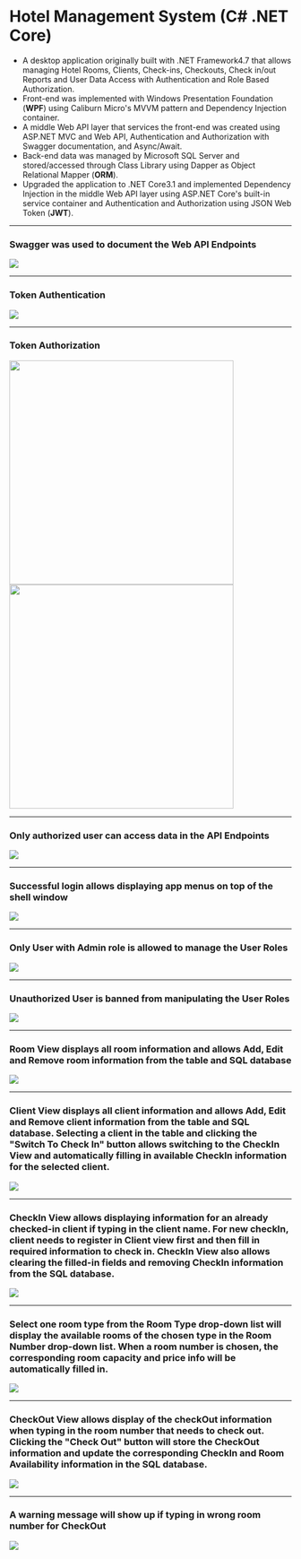 # Hotel Management System (C# .NET Core)
<ul>
  <li> A desktop application originally built with .NET Framework4.7 that allows managing Hotel Rooms, Clients, Check-ins, Checkouts, Check in/out Reports and User Data Access with Authentication and Role Based Authorization. </li>
  <li> Front-end was implemented with Windows Presentation Foundation (<strong>WPF</strong>) using Caliburn Micro's MVVM pattern and Dependency Injection container. </li>
  <li> A middle Web API layer that services the front-end was created using ASP.NET MVC and Web API, Authentication and Authorization with Swagger documentation, and Async/Await. </li>
  <li> Back-end data was managed by Microsoft SQL Server and stored/accessed through Class Library using Dapper as Object Relational Mapper (<strong>ORM</strong>). </li> 
  <li> Upgraded the application to .NET Core3.1 and implemented Dependency Injection in the middle Web API layer using ASP.NET Core's built-in service container and Authentication and Authorization using JSON Web Token (<strong>JWT</strong>). </li>
</ul>


<hr />
<h3> Swagger was used to document the Web API Endpoints</h3>
<img src="./Images/JWTSwagger.png">
 
 
<hr />
<h3> Token Authentication </h3>
<img src="./Images/getToken.png">


<hr />
<h3> Token Authorization </h3>
<p>
<img src="./Images/login1.png" width="400">
<img src="./Images/login2.png" width="400">
</p>


<hr />
<h3> Only authorized user can access data in the API Endpoints </h3>
<img src="./Images/authorizedDataAccess.png">


<hr />
<h3> Successful login allows displaying app menus on top of the shell window </h3>
<img src="./Images/Login.png">


<hr />
<h3> Only User with Admin role is allowed to manage the User Roles </h3>
<img src="./Images/User.png">


<hr />
<h3> Unauthorized User is banned from manipulating the User Roles </h3>
<img src="./Images/unauthorizedUser.png">


<hr />
<h3> Room View displays all room information and allows Add, Edit and Remove room information from the table and SQL database </h3>
<img src="./Images/room.png">


<hr />
<h3> Client View displays all client information and allows Add, Edit and Remove client information from the table and SQL database. Selecting a client in the table and clicking the "Switch To Check In" button allows switching to the CheckIn View and automatically filling in available CheckIn information for the selected client. </h3>
<img src="./Images/client.png">


<hr />
<h3> CheckIn View allows displaying information for an already checked-in client if typing in the client name. For new checkIn, client needs to register in Client view first and then fill in required information to check in. CheckIn View also allows clearing the filled-in fields and removing CheckIn information from the SQL database. </h3>
<img src="./Images/checkedIn.png">


<hr />
<h3> Select one room type from the Room Type drop-down list will display the available rooms of the chosen type in the Room Number drop-down list. When a room number is chosen, the corresponding room capacity and price info will be automatically filled in. </h3>
<img src="./Images/checkIn.png">


<hr />
<h3> CheckOut View allows display of the checkOut information when typing in the room number that needs to check out. Clicking the "Check Out" button will store the CheckOut information and update the corresponding CheckIn and Room Availability information in the SQL database. </h3>
<img src="./Images/checkedOut.png">


<hr />
<h3> A warning message will show up if typing in wrong room number for CheckOut </h3>
<img src="./Images/checkOut.png">


